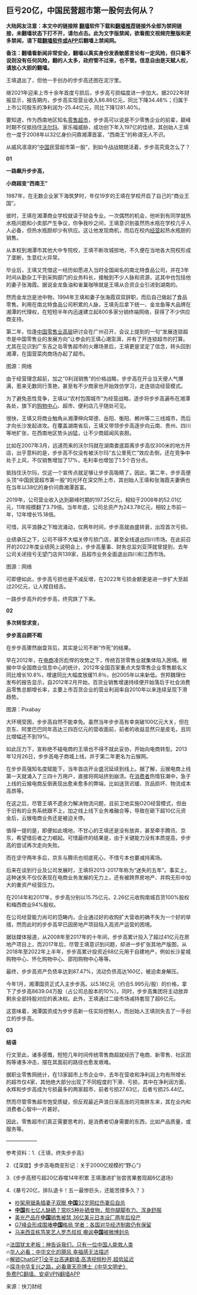  <!-- 面包屑导航 --> <h2>巨亏20亿，中国民营超市第一股何去何从？</h2> <p class="notice"><b>大陆网友注意：本文中的链接除 <a href="https://github.com/bannedbook/fanqiang" >翻墙</a>软件下载和<a href="https://github.com/killgcd/justmysocks/blob/master/README.md">翻墙推荐</a>链接外全部为禁网链接，未翻墙状态下打不开，请勿点击。此为文字版禁闻，欲看图文视频完整版和更多禁闻，请下载<a href="https://github.com/bannedbook/fanqiang">翻墙软件或APP</a>后翻墙上禁闻网。</p><p>备注：翻墙看新闻非常安全，翻墙以真实身份发表敏感言论有一定风险，但只看不说则没有任何风险，翻的人太多，政府管不过来，也不管。信息自由是天赋人权，请放心大胆的翻墙。</b></p>  <div class="entry"> <p id="conimg">王填退出了，但他一手创办的步步高还困在泥泞里。</p> <p>继2021年迎来上市十余年首度亏损后，步步高亏损幅度进一步加大。据2022年财报显示，报告期内，步步高实现营业收入86.86亿元，同比下降34.48%；归属于上市公司股东的净利润为-25.44亿元，同比下降1281.40%。</p> <p>要知道，作为西南地区知名<a href="https://www.bannedbook.org/bnews/tag/%E9%9B%B6%E5%94%AE/" class="st_tag internal_tag" rel="tag" title="标签 零售 下的日志">零售</a><a href="https://www.bannedbook.org/bnews/tag/%e8%b6%85%e5%b8%82/" class="st_tag internal_tag" rel="tag" title="标签 超市 下的日志">超市</a>，步步高可以说是不少零售企业的前辈，巅峰时期不仅抵挡住<a href="https://www.bannedbook.org/bnews/tag/%e6%b2%83%e5%b0%94%e7%8e%9b/" class="st_tag internal_tag" rel="tag" title="标签 沃尔玛 下的日志">沃尔玛</a>、家乐福威胁，成功创下年入197亿的佳绩，其创始人王填也一度于2008年以32亿身价问鼎湘潭首富，“西南王”的称谓无人不识。</p> <p>从威风凛凛的“<span class='wp_keywordlink_affiliate'><a href="https://www.bannedbook.org/" title="中国" target="_blank">中国</a></span>民营超市第一股”，到如今战战兢兢活着，步步高究竟怎么了？</p> <p><strong>01</strong></p> <p><strong>一路飙升步步高，</strong></p> <p><strong>小商超变“西南王”</strong></p> <p>1987年，在无数企业家下海筑梦时，年仅19岁的王填在学校开启了自己的“商业王国”。</p> <p>彼时，王填在湘潭商业学校就读于财会专业。一次偶然的机会，他听到有同学就热水瓶问题和小卖部产生争议，你争我吵之间，王填意识到虽然热水瓶在学校几乎人人必备，但热水瓶胆却少有供应。这让他发现商机，而后在校内<a href="https://www.bannedbook.org/bnews/tag/%E7%BB%8F%E8%90%A5/" class="st_tag internal_tag" rel="tag" title="标签 经营 下的日志">经营</a>起热水瓶胆的销售。</p> <p>从本校到湘潭市其他大中专院校，王填不断攻城掠地，不久便在当地各大院校形成了垄断，生意红火异常。</p> <p>毕业后，王填又凭借这一经历如愿进入当时全国闻名的南北特食品公司，并在3年时间从勤杂工干到采购部门的业务科长，接触到不少人脉和资源，这其中也包括他的妻子张海霞。据说金龙鱼油和雀巢咖啡就是王填从合资企业引进到湖南的。</p> <p>然而金龙岂是池中物，1994年王填和妻子张海霞双双辞职，而后自己做起了食品零售。利用在南北特食品公司积累的人脉，王填先后拿下统一、金龙鱼等大品牌在湘潭的代理权，在短短半年内迅速建立起800多家分销终端网络，获得了不少供应商支持。</p> <p>第二年，恰逢<a href="https://www.bannedbook.org/bnews/tag/%E4%B8%AD%E5%9B%BD/" class="st_tag internal_tag" rel="tag" title="标签 中国 下的日志">中国</a><a href="https://www.bannedbook.org/bnews/tag/%E9%9B%B6%E5%94%AE%E4%B8%9A/" class="st_tag internal_tag" rel="tag" title="标签 零售业 下的日志">零售业</a><span class='wp_keywordlink_affiliate'><a href="https://www.bannedbook.org/bnews/ccpdope/" title="中共高层内幕" target="_blank">高层</a></span>研讨会在广州召开，会议上提到的一句“发展连锁超市是中国零售业的发展方向”让参会的王填心潮澎湃，并有了开连锁超市的打算。尤其在见识到广东吉之岛零售超市的火爆场景后，王填更是坚定了信念，转头回到湘潭，在国营菜肉商场办起了超市。</p> <p>图源：网络</p> <p>由于经营理念超前，加之“0利润销售”的价格战略，步步高在开业当天便人气爆满，惹来无数同行羡艳，甚至有不少商家也开始效仿学习，走连锁店经营模式。</p> <p>为了避免恶性竞争，王填以“农村包围城市”为经营战略，逐步将步步高遍布在湘潭各处，旗下的<a href="https://www.bannedbook.org/bnews/tag/%E8%B4%AD%E7%89%A9%E4%B8%AD%E5%BF%83/" class="st_tag internal_tag" rel="tag" title="标签 购物中心 下的日志">购物中心</a>、超市、便利店几乎随处可见。</p> <p>很快，王填又将商业触角从湘潭伸向常德、岳阳、衡阳、郴州等二三线城市，而后才向长沙发起进攻。在覆盖湖南省后，王填又带领步步高逐步向云南、贵州、四川等地扩张，在西南地区势头凶猛，让不少商超闻风丧胆。</p> <p>比如在2007年3月，远道而来的沃尔玛就在湖南娄底距离步步高仅300米的地方开店，出乎意料的是，步步高不仅没有被沃尔玛“五公里死亡”效应击倒，还在竞争中处于上风，不仅销售增加了17%，毛利率也增加了1.5个百分点。</p> <p>抵挡住沃尔玛，仅这一个宣传点就足够让步步高吸睛了。因此，第二年，步步高便头顶“中国民营超市第一股”的光环在深交所上市，其创始人王填和张海霞夫妻俩也在当年以38亿的身价问鼎湘潭首富。</p> <p>2019年，公司营业收入达到巅峰时期的197.25亿元，相较于2008年的52.01亿元，11年规模翻了3.79倍。当年年底，公司总资产为243.78亿元，相较上市前一年，12年增长15.18倍。</p> <p>可惜，风平浪静之下暗流涌动，仅两年时间，步步高就由盛转衰，出现首次亏损。</p> <p>业绩承压之下，公司不得不大幅关停亏损门店，甚至全线退出四川市场。在此前召开的2022年度业绩网上说明会上，步步高董事、财务总监刘亚萍就曾提到，去年公司关闭扭亏无望门店共139家，且超市业务全面退出四川和江西市场。</p> <p>图源：网络</p> <p>可即便如此，步步高亏损也是不减反增，在2022年亏损金额更是进一步扩大至超过20亿元，让人瞠目结舌。</p> <p>一路步步高升的步步高，终究跌了下来。</p> <p><strong>02</strong></p> <p><strong>多次转型求变，</strong></p> <p><strong>步步高自顾不暇</strong></p>  <p>在步步高骤然崩盘背后，其实是公司不断“作死”的结果。</p> <p>早在2012年，在<a href="https://www.bannedbook.org/bnews/tag/%E7%94%B5%E5%95%86/" class="st_tag internal_tag" rel="tag" title="标签 电商 下的日志">电商</a>凌厉彪悍的攻势之下，传统百货零售业就集体陷入困境。根据中华全国商业信息中心的统计，2012年全国百家重点大型零售企业零售额名义同比增长10.8%，增速同比大幅度放缓11.8％，创2005年以来新低。世邦魏理仕发布的报告显示，自2012年2月开始，百货业销售增速持续便开始落后于社会消费品零售总额增长率，主要上市百货企业的营业利润率自2010年以来连续呈现下滑趋势。</p> <p>图源：Pixabay</p> <p>大环境受困，步步高自然不能幸免。虽然当年步步高有幸突破100亿元大关，但在京东、阿里巴巴同年高达三四百亿元的营收面前，前者的收益显然只是皮毛，且同比增幅还不到19%。</p> <p>如此压力下，宣称绝不碰电商的王填也不得不就此妥协，开始向电商转型。2013年12月26日，步步高电子商城上线，并于第二年更名为云猴网。</p> <p>在步步高强知名度赋能下，当年首店开业盛况延续到线上。据了解，云猴电商上线第一天就涌入了三四十万用户，直接将网站挤到崩溃。在<a href="https://www.bannedbook.org/bnews/tag/%E6%B6%88%E8%B4%B9%E8%80%85/" class="st_tag internal_tag" rel="tag" title="标签 消费者 下的日志">消费者</a>热情狂潮中，急于上线的云猴电商反倒表现出愈来愈多的弊端，比如送货迟缓、货品损坏、物流成本高昂等。</p> <p>在这之后，尽管王填不遗余力解决物流问题，且前卫地实施O2O经营模式，但由于旧有的业务系统跟不上，加之线上线下业务难融合等，导致在砸下超10亿元资金后，云猴电商业务还是被迫关停。</p> <p>值得一提的是，即便如此境地，不甘心的王填还是没有放弃，甚至牵手腾讯、京东，希望借后者之力崛起。可惜最终的结果是，由于关键能力没有本质提高，步步高的尝试再次走向失败。</p> <p>而在坚守两年多后，京东与腾讯也彻底死心，不惜亏本也要减持离场。</p> <p>后来在谈到行业及公司发展时，王填将2013-2017年称为“迷失的五年”。事实上，这种迷失不仅仅表现在电商业务发展的无力上，还有被跨界房地产、并购无形中加大的重资产经营压力。</p> <p>在2014年和2017年，步步高分别以15.75亿元、2.26亿元收购南城百货100%股权和梅西商业94%股权。</p> <p>在公司经营能力尚可的范畴内，企业通过好的收购扩大营收的确不失为一个好的举措，然而此时的步步高早已因房地产项目陷入高资产运营的困境。</p> <p>据钛媒体报道，从2008年至2017年的十年间，步步高累计投入了超过41亿元在房地产项目上，而2017年后，尽管王填意识到问题，却进一步扩张其地产版图，从2018年至2022年上半年，步步高累计投资近68亿元用于自建地产，例如长沙星城购物中心、怀化购物中心、邵阳购物中心等等。</p> <p>最终，步步高资产负债率达到87.47%，流动负债高达160亿，被迫卖身解压。</p>  <p>今年1月，湘潭国资正式入主步步高。以5.18亿元（约合5.995元/股）的价格，拿下了步步高8639.04万股（占公司总股本的10%）。同时，步步高集团将主动放弃剩余全部持股对应的表决权。此外，王填通过二级市场减持套现了超6亿元。</p> <p>这意味着，湘潭国资成为步步高新一任实际控制人，而创始人王填则失去了一手创立的步步高。</p> <p><strong>03</strong></p> <p><strong>结语</strong></p> <p>行文至此，诸多感慨，短短几年时间传统零售商超就经历了电商、新零售、社区团购等诸多冲击，摆在其面前的路径也愈发艰难。</p> <p>据职业零售网统计，在13家超市上市企业中，去年在营收和净利润上均有所增长的超市仅4家，其他绝大部分出现了不同程度的下滑、亏损，其中在净利润方面，永辉和步步高成为亏损最多的两家超市，前者亏损27.63亿，后者亏损25.44亿。</p> <p>然而尽管零售超市饱受质疑，但反观最近声浪日渐高涨的河南胖东来，其在业内和消费者心智中一片甚好。</p> <p>因此，零售超市们真正需要思考的，是消费者切身需要的东西，比如产品质量，或服务等。</p> <p>——————</p> <p>参考资料：1.《王填，终失步步高》</p> <p>2.《【深度】步步高电商变形记：关于2000亿规模的“野心”》</p> <p>3.《步步高预亏超20亿吞噬14年积累 王填激进扩张尝苦果套现超6亿退场》</p> <p>4.《暴亏20亿，排队退卡！五一最惨巨头，还能苦撑多久？ 》</p> <!--<div id="taboola-mid-1"></div>--><ul class='op-related-articles' title='相关阅读'> <li><a href='https://www.bannedbook.org/bnews/cbnews/20230522/1887133.html' target='_blank'>吵架用锯条插妻子双眼 <b>中国</b>32岁网红伤妻后自杀</a></li> <li><a href='https://www.bannedbook.org/bnews/health/20230522/1887122.html' target='_blank'><b>中国</b>有七亿人缺硒？常吃5种补硒食物，帮你腿脚有力、浑身舒服</a></li> <li><a href='https://www.bannedbook.org/bnews/ssgc/20230522/1887118.html' target='_blank'>美光产品在<b>中国</b>销售被禁 36亿美元日本设厂两年后投产</a></li> <li><a href='https://www.bannedbook.org/bnews/headline/20230522/1887117.html' target='_blank'>G7峰会形成围堵<b>中国</b>格局 学者：各国对华经济制裁仍有保留</a></li> <li><a href='https://www.bannedbook.org/bnews/headline/20230522/1887116.html' target='_blank'>马来西亚栋笃笑艺人罗杰叔叔 嘲讽<b>中国</b>被微博封杀</a></li> </ul> <p class="texttj"> 🔥<a href="https://www.bannedbook.org/bnews/ssgc/20230219/1850782.html" target="_blank">法国犹太老板：神告诉我们，只有一位中国人能救人类</a><br/> 🔥<a href="https://www.bannedbook.org/bnews/comments/20220220/1694796.html" target="_blank">华人必看：中华文化的飓风 幸福感无法描述</a><br/> 🔥<a href="https://github.com/bannedbook/fanqiang/wiki/V2ray%E6%9C%BA%E5%9C%BA" target="_blank">解锁ChatGPT|全平台高速翻墙:高清视频秒开,超低延迟</a><br/> 🔥<a href="https://www.bannedbook.org/bnews/comments/20220808/1768773.html" target="_blank">探寻中华复兴之路，必看章天亮博士《中华文明史》</a><br/> <a href="https://github.com/bannedbook/fanqiang/wiki/%E7%A6%81%E9%97%BB%E7%BD%91%E5%AE%89%E5%8D%93%E7%BF%BB%E5%A2%99%E6%96%B0%E9%97%BBAPP" target="_blank">免费PC翻墙、安卓VPN翻墙APP</a><br/> </p> <p class="src-info">来源：快刀财经 </p><a name='sharetosocial'></a> <div style="margin-bottom:5px;padding-bottom:5px;clear:both"> <div id="archive-pix-1" class="banner-ads"> <!-- AuctionX Display platform tag START --> <div id="27602x728x90x621x_ADSLOT1" clicktrack="%%CLICK_URL_ESC%%"></div>  <!-- AuctionX Display platform tag END --> </div> <div id="archive-pix-2" class="banner-ads"> <!-- AuctionX Display platform tag START --> <div id="27556x300x250x621x_ADSLOT1" clicktrack="%%CLICK_URL_ESC%%" style="margin:0 auto;text-align:center"></div>  <!-- AuctionX Display platform tag END --> </div> </div>  <div id="archive-pix-1" class="banner-ads"> <!-- AuctionX Display platform tag START --> <div id="27603x728x90x621x_ADSLOT1" clicktrack="%%CLICK_URL_ESC%%"></div>  <!-- AuctionX Display platform tag END --> </div> </div><!--END ENTRY--> 